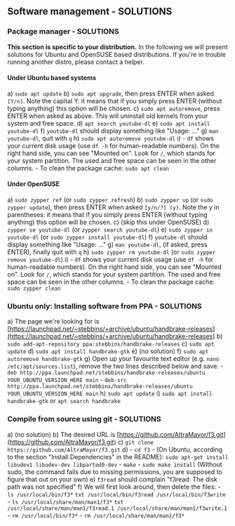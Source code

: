 ## Software management - SOLUTIONS

### Package manager - SOLUTIONS

**This section is specific to your distribution.** In the following we will present solutions for Ubuntu and OpenSUSE based distributions. If you're in trouble running another distro, please contact a helper.

#### Under Ubuntu based systems

a) `sudo apt update`
b) `sudo apt upgrade`, then press ENTER when asked `[Y/n]`. Note the capital Y: it means that if you simply press ENTER (without typing anything) this option will be chosen.
c) `sudo apt autoremove`, press ENTER when asked as above. This will uninstall old kernels from your system and free space.
d) `apt search youtube-dl`
e) `sudo apt install youtube-dl`
f) `youtube-dl` should display something like "Usage: ..."
g) `man youtube-dl`, quit with `q`
h) `sudo apt autoremove youtube-dl`
i)
    - `df` shows your current disk usage (use `df -h` for human-readable numbers). On the right hand side, you can see "Mounted on". Look for `/`, which stands for your system partition. The used and free space can be seen in the other columns.
    - To clean the package cache: `sudo apt clean`

#### Under OpenSUSE

a) `sudo zypper ref` (or `sudo zypper refresh`)
b) `sudo zypper up` (or `sudo zypper update`), then press ENTER when asked `[y/n/?] (y)`. Note the y in parentheses: it means that if you simply press ENTER (without typing anything) this option will be chosen.
c) (skip this under OpenSUSE)
d) `zypper se youtube-dl` (or `zypper search youtube-dl`)
e) `sudo zypper in youtube-dl` (or `sudo zypper install youtube-dl`)
f) `youtube-dl` should display something like "Usage: ..."
g) `man youtube-dl`, (if asked, press ENTER), finally quit with `q`
h) `sudo zypper rm youtube-dl` (or `sudo zypper remove youtube-dl`)
i)
    - `df` shows your current disk usage (use `df -h` for human-readable numbers). On the right hand side, you can see "Mounted on". Look for `/`, which stands for your system partition. The used and free space can be seen in the other columns.
    - To clean the package cache: `sudo zypper clean`

### Ubuntu only: Installing software from PPA - SOLUTIONS

a) The page we're looking for is [https://launchpad.net/~stebbins/+archive/ubuntu/handbrake-releases](https://launchpad.net/~stebbins/+archive/ubuntu/handbrake-releases)
b) `sudo add-apt-repository ppa:stebbins/handbrake-releases`
c) `sudo apt update`
d) `sudo apt install handbrake-gtk`
e) (no solution)
f) `sudo apt autoremove handbrake-gtk`
g) Open up your favourite text editor (e.g. `nano /etc/apt/sources.list`), remove the two lines described below and save:
    - `deb http://ppa.launchpad.net/stebbins/handbrake-releases/ubuntu YOUR_UBUNTU_VERSION_HERE main`
    - `deb-src http://ppa.launchpad.net/stebbins/handbrake-releases/ubuntu YOUR_UBUNTU_VERSION_HERE main`
h) `sudo apt update`
i) `sudo apt install handbrake-gtk` or `apt search handbrake`

### Compile from source using git - SOLUTIONS

a) (no solution)
b) The desired URL is [https://github.com/AltraMayor/f3.git](https://github.com/AltraMayor/f3.git)
c) `git clone https://github.com/AltraMayor/f3.git`
d)
    - `cd f3`
    - (On Ubuntu, according to the section "Install Dependencies" in the README): `sudo apt-get install libudev1 libudev-dev libparted0-dev`
    - `make`
    - `sudo make install` (Without sudo, the command fails due to missing permissions, you are supposed to figure that out on your own)
e) `f3read` should complain "f3read: The disk path was not specified"
f) We will first look around, then delete the files:
    - `ls /usr/local/bin/f3*`
    ```txt
    /usr/local/bin/f3read
    /usr/local/bin/f3write
    ```
    - `ls /usr/local/share/man/man1/f3*`
    ```txt
    /usr/local/share/man/man1/f3read.1
    /usr/local/share/man/man1/f3write.1
    ```
    - `rm /usr/local/bin/f3*`
    - `rm /usr/local/share/man/man1/f3*`
